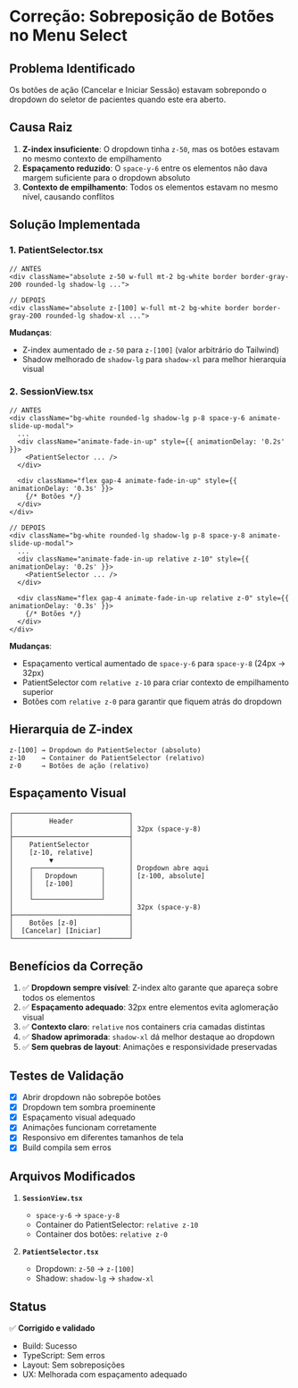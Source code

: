 # Correção: Sobreposição de Botões no Menu Select

## Problema Identificado

Os botões de ação (Cancelar e Iniciar Sessão) estavam sobrepondo o dropdown do seletor de pacientes quando este era aberto.

## Causa Raiz

1. **Z-index insuficiente**: O dropdown tinha `z-50`, mas os botões estavam no mesmo contexto de empilhamento
2. **Espaçamento reduzido**: O `space-y-6` entre os elementos não dava margem suficiente para o dropdown absoluto
3. **Contexto de empilhamento**: Todos os elementos estavam no mesmo nível, causando conflitos

## Solução Implementada

### 1. **PatientSelector.tsx**

```tsx
// ANTES
<div className="absolute z-50 w-full mt-2 bg-white border border-gray-200 rounded-lg shadow-lg ...">

// DEPOIS
<div className="absolute z-[100] w-full mt-2 bg-white border border-gray-200 rounded-lg shadow-xl ...">
```

**Mudanças**:
- Z-index aumentado de `z-50` para `z-[100]` (valor arbitrário do Tailwind)
- Shadow melhorado de `shadow-lg` para `shadow-xl` para melhor hierarquia visual

### 2. **SessionView.tsx**

```tsx
// ANTES
<div className="bg-white rounded-lg shadow-lg p-8 space-y-6 animate-slide-up-modal">
  ...
  <div className="animate-fade-in-up" style={{ animationDelay: '0.2s' }}>
    <PatientSelector ... />
  </div>
  
  <div className="flex gap-4 animate-fade-in-up" style={{ animationDelay: '0.3s' }}>
    {/* Botões */}
  </div>
</div>

// DEPOIS
<div className="bg-white rounded-lg shadow-lg p-8 space-y-8 animate-slide-up-modal">
  ...
  <div className="animate-fade-in-up relative z-10" style={{ animationDelay: '0.2s' }}>
    <PatientSelector ... />
  </div>
  
  <div className="flex gap-4 animate-fade-in-up relative z-0" style={{ animationDelay: '0.3s' }}>
    {/* Botões */}
  </div>
</div>
```

**Mudanças**:
- Espaçamento vertical aumentado de `space-y-6` para `space-y-8` (24px → 32px)
- PatientSelector com `relative z-10` para criar contexto de empilhamento superior
- Botões com `relative z-0` para garantir que fiquem atrás do dropdown

## Hierarquia de Z-index

```
z-[100] → Dropdown do PatientSelector (absoluto)
z-10    → Container do PatientSelector (relativo)
z-0     → Botões de ação (relativo)
```

## Espaçamento Visual

```
┌─────────────────────────────┐
│         Header              │
│                             │ 32px (space-y-8)
├─────────────────────────────┤
│    PatientSelector          │
│    [z-10, relative]         │
│         ▼                   │
│    ┌─────────────────┐      │ Dropdown abre aqui
│    │   Dropdown      │      │ [z-100, absolute]
│    │   [z-100]       │      │
│    │                 │      │
│    └─────────────────┘      │
│                             │ 32px (space-y-8)
├─────────────────────────────┤
│    Botões [z-0]             │
│  [Cancelar] [Iniciar]       │
└─────────────────────────────┘
```

## Benefícios da Correção

1. ✅ **Dropdown sempre visível**: Z-index alto garante que apareça sobre todos os elementos
2. ✅ **Espaçamento adequado**: 32px entre elementos evita aglomeração visual
3. ✅ **Contexto claro**: `relative` nos containers cria camadas distintas
4. ✅ **Shadow aprimorada**: `shadow-xl` dá melhor destaque ao dropdown
5. ✅ **Sem quebras de layout**: Animações e responsividade preservadas

## Testes de Validação

- [x] Abrir dropdown não sobrepõe botões
- [x] Dropdown tem sombra proeminente
- [x] Espaçamento visual adequado
- [x] Animações funcionam corretamente
- [x] Responsivo em diferentes tamanhos de tela
- [x] Build compila sem erros

## Arquivos Modificados

1. **`SessionView.tsx`**
   - `space-y-6` → `space-y-8`
   - Container do PatientSelector: `relative z-10`
   - Container dos botões: `relative z-0`

2. **`PatientSelector.tsx`**
   - Dropdown: `z-50` → `z-[100]`
   - Shadow: `shadow-lg` → `shadow-xl`

## Status

✅ **Corrigido e validado**
- Build: Sucesso
- TypeScript: Sem erros
- Layout: Sem sobreposições
- UX: Melhorada com espaçamento adequado
